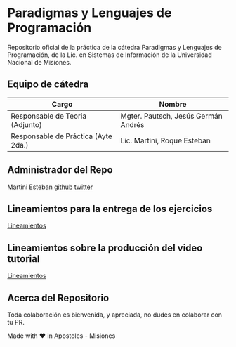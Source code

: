 # Paradigmas y Lenguajes de Programación

Repositorio oficial de la práctica de la cátedra Paradigmas y Lenguajes de Programación, de la Lic. en Sistemas de Información de la Universidad Nacional de Misiones.

## Equipo de cátedra

| Cargo                               | Nombre                              |
| ----------------------------------- | ----------------------------------- |
| Responsable de Teoria (Adjunto)     | Mgter. Pautsch, Jesús Germán Andrés |
| Responsable de Práctica (Ayte 2da.) | Lic. Martini, Roque Esteban         |

## Administrador del Repo

Martini Esteban
[github](https://github.com/SuichiM) [twitter](https://twitter.com/SuichiM)

## Lineamientos para la entrega de los ejercicios

[Lineamientos](../docs/lineamientos_entrega.md)

## Lineamientos sobre la producción del video tutorial

[Lineamientos](../docs/lineamientos_video.md)

## Acerca del Repositorio

Toda colaboración es bienvenida, y apreciada, no dudes en colaborar con tu PR.

<footer>
  Made with ❤️ in Apostoles - Misiones 
</footer>
